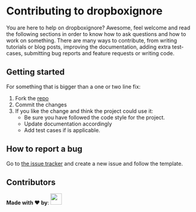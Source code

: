 # Contributing to dropboxignore

You are here to help on dropboxignore? Awesome, feel welcome and read the following sections in order to know how to
ask questions and how to work on something. There are many ways to contribute, from writing tutorials or blog posts,
improving the documentation, adding extra test-cases, submitting bug reports and feature requests or writing code.

## Getting started

For something that is bigger than a one or two line fix:

 1. Fork the [repo](https://github.com/sp1thas/dropboxignore)
 2. Commit the changes
 3. If you like the change and think the project could use it:
    * Be sure you have followed the code style for the project.
    * Update documentation accordingly
    * Add test cases if is applicable.

## How to report a bug

Go to [the issue tracker](https://github.com/sp1thas/dropboxignore/issues) and create a new issue and follow the
template.

## Contributors

**Made with ❤️ by**:
<a href="https://github.com/sp1thas/dropboxignore/graphs/contributors">
  <img src="https://contrib.rocks/image?repo=sp1thas/dropboxignore" style="height: 30px;"/>
</a>
